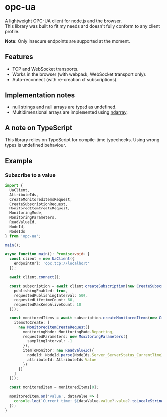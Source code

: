 # opc-ua

A lightweight OPC-UA client for node.js and the browser.  
This library was built to fit my needs and doesn't fully conform to any client profile.

**Note:** Only insecure endpoints are supported at the moment.

## Features

* TCP and WebSocket transports.
* Works in the browser (with webpack, WebSocket transport only).
* Auto-reconnect (with re-creation of subscriptions).

## Implementation notes

* null strings and null arrays are typed as undefined.
* Multidimensional arrays are implemented using [ndarray](https://www.npmjs.com/package/ndarray).

## A note on TypeScript

This library relies on TypeScript for compile-time typechecks. Using wrong types is undefined behaviour.

## Example

### Subscribe to a value

````typescript
import {
  UaClient,
  AttributeIds,
  CreateMonitoredItemsRequest,
  CreateSubscriptionRequest,
  MonitoredItemCreateRequest,
  MonitoringMode,
  MonitoringParameters,
  ReadValueId,
  NodeId,
  NodeIds
} from 'opc-ua';

main();

async function main(): Promise<void> {
  const client = new UaClient({
    endpointUrl: 'opc.tcp://localhost'
  });

  await client.connect();

  const subscription = await client.createSubscription(new CreateSubscriptionRequest({
    publishingEnabled: true,
    requestedPublishingInterval: 500,
    requestedLifetimeCount: 60,
    requestedMaxKeepAliveCount: 10
  }));

  const monitoredItems = await subscription.createMonitoredItems(new CreateMonitoredItemsRequest({
    itemsToCreate: [
      new MonitoredItemCreateRequest({
        monitoringMode: MonitoringMode.Reporting,
        requestedParameters: new MonitoringParameters({
          samplingInterval: -1
        }),
        itemToMonitor: new ReadValueId({
          nodeId: NodeId.parse(NodeIds.Server_ServerStatus_CurrentTime),
          attributeId: AttributeIds.Value
        })
      })
    ]
  }));

  const monitoredItem = monitoredItems[0];

  monitoredItem.on('value', dataValue => {
    console.log(`Current time: ${dataValue.value?.value?.toLocaleString()}`);
  });
}
````